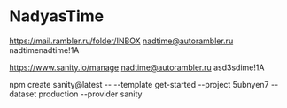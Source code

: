 # NadyasTime


https://mail.rambler.ru/folder/INBOX 
nadtime@autorambler.ru
nadtimenadtime!1A

https://www.sanity.io/manage
nadtime@autorambler.ru
asd3sdime!1A


npm create sanity@latest -- --template get-started --project 5ubnyen7 --dataset production --provider sanity
